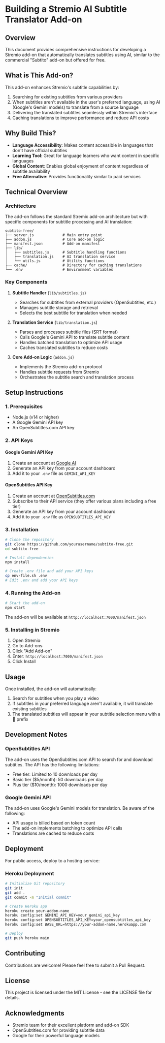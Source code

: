 # Building a Stremio AI Subtitle Translator Add-on

## Overview

This document provides comprehensive instructions for developing a Stremio add-on that automatically translates subtitles using AI, similar to the commercial "Subtito" add-on but offered for free.

## What is This Add-on?

This add-on enhances Stremio's subtitle capabilities by:

1. Searching for existing subtitles from various providers
2. When subtitles aren't available in the user's preferred language, using AI (Google's Gemini models) to translate from a source language
3. Delivering the translated subtitles seamlessly within Stremio's interface
4. Caching translations to improve performance and reduce API costs

## Why Build This?

- **Language Accessibility**: Makes content accessible in languages that don't have official subtitles
- **Learning Tool**: Great for language learners who want content in specific languages
- **Global Content**: Enables global enjoyment of content regardless of subtitle availability
- **Free Alternative**: Provides functionality similar to paid services

## Technical Overview

### Architecture

The add-on follows the standard Stremio add-on architecture but with specific components for subtitle processing and AI translation:

```
subtito-free/
├── server.js             # Main entry point
├── addon.js              # Core add-on logic
├── manifest.json         # Add-on manifest
├── lib/
│   ├── subtitles.js      # Subtitle handling functions
│   ├── translation.js    # AI translation service
│   └── utils.js          # Utility functions
├── cache/                # Directory for caching translations
└── .env                  # Environment variables
```

### Key Components

1. **Subtitle Handler** (`lib/subtitles.js`)
   - Searches for subtitles from external providers (OpenSubtitles, etc.)
   - Manages subtitle storage and retrieval
   - Selects the best subtitle for translation when needed

2. **Translation Service** (`lib/translation.js`)
   - Parses and processes subtitle files (SRT format)
   - Calls Google's Gemini API to translate subtitle content
   - Handles batched translation to optimize API usage
   - Caches translated subtitles to reduce costs

3. **Core Add-on Logic** (`addon.js`)
   - Implements the Stremio add-on protocol
   - Handles subtitle requests from Stremio
   - Orchestrates the subtitle search and translation process

## Setup Instructions

### 1. Prerequisites

- Node.js (v14 or higher)
- A Google Gemini API key
- An OpenSubtitles.com API key

### 2. API Keys

#### Google Gemini API Key
1. Create an account at [Google AI](https://ai.google.dev/)
2. Generate an API key from your account dashboard
3. Add it to your `.env` file as `GEMINI_API_KEY`

#### OpenSubtitles API Key
1. Create an account at [OpenSubtitles.com](https://www.opensubtitles.com)
2. Subscribe to their API service (they offer various plans including a free tier)
3. Generate an API key from your account dashboard
4. Add it to your `.env` file as `OPENSUBTITLES_API_KEY`

### 3. Installation

```bash
# Clone the repository
git clone https://github.com/yourusername/subtito-free.git
cd subtito-free

# Install dependencies
npm install

# Create .env file and add your API keys
cp env-file.sh .env
# Edit .env and add your API keys
```

### 4. Running the Add-on

```bash
# Start the add-on
npm start
```

The add-on will be available at `http://localhost:7000/manifest.json`

### 5. Installing in Stremio

1. Open Stremio
2. Go to Add-ons
3. Click "Add Add-on"
4. Enter: `http://localhost:7000/manifest.json`
5. Click Install

## Usage

Once installed, the add-on will automatically:

1. Search for subtitles when you play a video
2. If subtitles in your preferred language aren't available, it will translate existing subtitles
3. The translated subtitles will appear in your subtitle selection menu with a 🔹 prefix

## Development Notes

### OpenSubtitles API

The add-on uses the OpenSubtitles.com API to search for and download subtitles. The API has the following limitations:

- Free tier: Limited to 10 downloads per day
- Basic tier ($5/month): 50 downloads per day
- Plus tier ($10/month): 1000 downloads per day

### Google Gemini API

The add-on uses Google's Gemini models for translation. Be aware of the following:

- API usage is billed based on token count
- The add-on implements batching to optimize API calls
- Translations are cached to reduce costs

## Deployment

For public access, deploy to a hosting service:

### Heroku Deployment
```bash
# Initialize Git repository
git init
git add .
git commit -m "Initial commit"

# Create Heroku app
heroku create your-addon-name
heroku config:set GEMINI_API_KEY=your_gemini_api_key
heroku config:set OPENSUBTITLES_API_KEY=your_opensubtitles_api_key
heroku config:set BASE_URL=https://your-addon-name.herokuapp.com

# Deploy
git push heroku main
```

## Contributing

Contributions are welcome! Please feel free to submit a Pull Request.

## License

This project is licensed under the MIT License - see the LICENSE file for details.

## Acknowledgments

- Stremio team for their excellent platform and add-on SDK
- OpenSubtitles.com for providing subtitle data
- Google for their powerful language models
